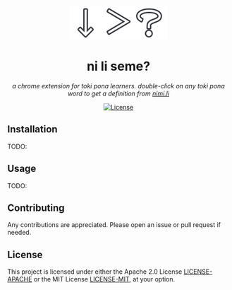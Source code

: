<div align="center">

![Logo](assets/logo-full.webp)

# ni li seme?

_a chrome extension for toki pona learners. double-click on any toki pona word to get a definition from [nimi.li](https://nimi.li)_

[![License](https://img.shields.io/github/license/Brian3647/ni-li-seme)](LICENSE)

</div>

## Installation

TODO:

## Usage

TODO:

## Contributing

Any contributions are appreciated. Please open an issue or pull request if needed.

## License

This project is licensed under either the Apache 2.0 License [LICENSE-APACHE](LICENSE-APACHE) or the MIT License [LICENSE-MIT](LICENSE-MIT), at your option.
